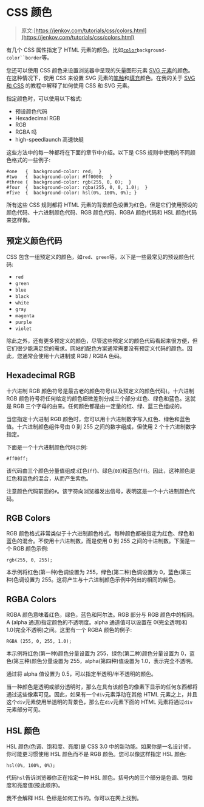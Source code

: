 # CSS 颜色

> 原文:[https://jenkov.com/tutorials/css/colors.html](https://jenkov.com/tutorials/css/colors.html)

有几个 CSS 属性指定了 HTML 元素的颜色。比如[`color`](/css/text.html#color)`background-color``border`等。

您还可以使用 CSS 颜色来设置浏览器中呈现的矢量图形元素 [SVG 元素](/svg/index.html)的颜色。在这种情况下，使用 CSS 来设置 SVG 元素的[笔触](/svg/stroke.html)和[填充](/svg/fill.html)颜色。在我的关于 [SVG 和 CSS](/svg/svg-and-css.html) 的教程中解释了如何使用 CSS 和 SVG 元素。

指定颜色时，可以使用以下格式:

*   预设颜色代码
*   Hexadecimal RGB
*   RGB
*   RGBA 吗
*   high-speedlaunch 高速快艇

这些方法中的每一种都将在下面的章节中介绍。以下是 CSS 规则中使用的不同颜色格式的一些例子:

```
#one   {  background-color: red;  }
#two   {  background-color: #ff0000;  }
#three {  background-color: rgb(255, 0, 0);  }
#four  {  background-color: rgba(255, 0, 0, 1.0);  }
#five  {  background-color: hsl(0%, 100%, 0%); }

```

所有这些 CSS 规则都将 HTML 元素的背景颜色设置为红色，但是它们使用预设的颜色代码、十六进制颜色代码、RGB 颜色代码、RGBA 颜色代码和 HSL 颜色代码来这样做。

## 预定义颜色代码

CSS 包含一组预定义的颜色，如`red`、`green`等。以下是一些最常见的预设颜色代码:

*   `red`
*   `green`
*   `blue`
*   `black`
*   `white`
*   `gray`
*   `magenta`
*   `purple`
*   `violet`

除此之外，还有更多预定义的颜色，尽管这些预定义的颜色代码看起来很方便，但它们很少能满足您的需求。网站的配色方案通常需要没有预定义代码的颜色。因此，您通常会使用十六进制或 RGB / RGBA 色码。

## Hexadecimal RGB

十六进制 RGB 颜色符号是最古老的颜色符号(以及预定义的颜色代码)。十六进制 RGB 颜色符号将任何给定的颜色细微差别分成三个部分:红色、绿色和蓝色。这就是 RGB 三个字母的由来。任何颜色都是由一定量的红、绿、蓝三色组成的。

当您指定十六进制 RGB 颜色时，您可以用十六进制数字写入红色、绿色和蓝色值。十六进制颜色组件号由 0 到 255 之间的数字组成，但使用 2 个十六进制数字指定。

下面是一个十六进制颜色代码示例:

```
#ff00ff;

```

该代码由三个颜色分量值组成:红色(`ff`)、绿色(`00`)和蓝色(`ff`)。因此，这种颜色是红色和蓝色的混合，从而产生紫色。

注意颜色代码前面的`#`。该字符向浏览器发出信号，表明这是一个十六进制颜色代码。

## RGB Colors

RGB 颜色格式非常类似于十六进制颜色格式。每种颜色都被指定为红色、绿色和蓝色的混合。不使用十六进制数，而是使用 0 到 255 之间的十进制数。下面是一个 RGB 颜色示例:

```
rgb(255, 0, 255);

```

本示例将红色(第一种)色调设置为 255，绿色(第二种)色调设置为 0，蓝色(第三种)色调设置为 255。这将产生与十六进制颜色示例中列出的相同的紫色。

## RGBA Colors

RGBA 颜色意味着红色，绿色，蓝色和阿尔法。RGB 部分与 RGB 颜色中的相同。A (alpha 通道)指定颜色的不透明度。alpha 通道值可以设置在 0(完全透明)和 1.0(完全不透明)之间。这里有一个 RGBA 颜色的例子:

```
RGBA (255, 0, 255, 1.0);    

```

本示例将红色(第一种)颜色分量设置为 255，绿色(第二种)颜色分量设置为 0，蓝色(第三种)颜色分量设置为 255，alpha(第四种)值设置为 1.0，表示完全不透明。

通过将 alpha 值设置为 0.5，可以指定半透明/半不透明的颜色。

当一种颜色是透明或部分透明时，那么在具有该颜色的像素下显示的任何东西都将通过这些像素可见。因此，如果有一个`div`元素浮动在其他 HTML 元素之上，并且这个`div`元素使用半透明的背景色，那么在`div`元素下面的 HTML 元素将通过`div`元素部分可见。

## HSL 颜色

HSL 颜色(色调、饱和度、亮度)是 CSS 3.0 中的新功能。如果你是一名设计师，你可能更习惯使用 HSL 颜色而不是 RGB 颜色。您可以像这样指定 HSL 颜色:

```
hsl(0%, 100%, 0%);    

```

代码`hsl`告诉浏览器你正在指定一种 HSL 颜色。括号内的三个部分是色调、饱和度和亮度值(按此顺序)。

我不会解释 HSL 色标是如何工作的。你可以在网上找到。